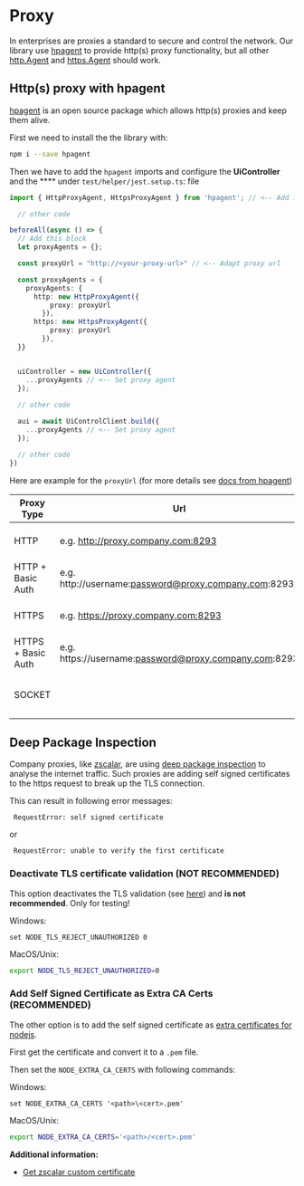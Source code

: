 # Proxy

In enterprises are proxies a standard to secure and control the network. Our library use [hpagent](https://github.com/delvedor/hpagent) to provide http(s) proxy functionality, but all other [http.Agent](https://nodejs.org/api/http.html#class-httpagent) and [https.Agent](https://nodejs.org/api/https.html#class-httpsagent) should work.

## Http(s) proxy with hpagent

[hpagent](https://github.com/delvedor/hpagent) is an open source package which allows http(s) proxies and keep them alive.  

First we need to install the the library with:
```bash
npm i --save hpagent 
```

Then we have to add the `hpagent` imports and configure the **UiController** and the **** under `test/helper/jest.setup.ts`: file
```typescript
import { HttpProxyAgent, HttpsProxyAgent } from 'hpagent'; // <-- Add imports

  // other code

beforeAll(async () => {
  // Add this block
  let proxyAgents = {};

  const proxyUrl = "http://<your-proxy-url>" // <-- Adapt proxy url

  const proxyAgents = {
    proxyAgents: {
      http: new HttpProxyAgent({
          proxy: proxyUrl
        }),
      https: new HttpsProxyAgent({
          proxy: proxyUrl
        }),
  }}


  uiController = new UiController({
    ...proxyAgents // <-- Set proxy agent
  });
  
  // other code

  aui = await UiControlClient.build({
    ...proxyAgents // <-- Set proxy agent
  });

  // other code
})
```

Here are example for the `proxyUrl` (for more details see [docs from hpagent](https://github.com/delvedor/hpagent#usage))

| Proxy Type | Url | Description | 
| --- | --- | --- | 
| HTTP | e.g. http://proxy.company.com:8293 |  An http proxy without authentication |
| HTTP + Basic Auth | e.g. http://username:password@proxy.company.com:8293 |  An http proxy with authentication |
| HTTPS | e.g. https://proxy.company.com:8293 |  An https proxy without authentication |
| HTTPS + Basic Auth | e.g. https://username:password@proxy.company.com:8293 |  An http proxy with authentication.  |
| SOCKET |  |  Socket proxies are not supported by `hpagent` |


## Deep Package Inspection

Company proxies, like [zscalar](https://www.zscaler.com/resources/security-terms-glossary/what-is-cloud-proxy), are using [deep package inspection](https://en.wikipedia.org/wiki/Deep_packet_inspection) to analyse the internet traffic.
Such proxies are adding self signed certificates to the https request to break up the TLS connection.

This can result in following error messages:
```
 RequestError: self signed certificate
```
or
```
 RequestError: unable to verify the first certificate
```

### Deactivate TLS certificate validation (NOT RECOMMENDED)

This option deactivates the TLS validation (see [here](https://nodejs.org/api/cli.html#node_tls_reject_unauthorizedvalue)) and **is not recommended**. Only for testing!

Windows:
```batch
set NODE_TLS_REJECT_UNAUTHORIZED 0
```

MacOS/Unix:
```bash
export NODE_TLS_REJECT_UNAUTHORIZED=0
```


### Add Self Signed Certificate as Extra CA Certs (RECOMMENDED)

The other option is to add the self signed certificate as [extra certificates for nodejs](https://nodejs.org/api/cli.html#node_extra_ca_certsfile). 

First get the certificate and convert it to a `.pem` file.

Then set the `NODE_EXTRA_CA_CERTS` with following commands:

Windows:
```batch
set NODE_EXTRA_CA_CERTS '<path>\<cert>.pem'
```

MacOS/Unix:
```bash
export NODE_EXTRA_CA_CERTS='<path>/<cert>.pem'
```

**Additional information:**
- [Get zscalar custom certificate](https://help.zscaler.com/zia/adding-custom-certificate-application-specific-trusted-store) 


